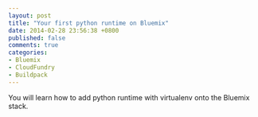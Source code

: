 ```yaml
---
layout: post
title: "Your first python runtime on Bluemix"
date: 2014-02-28 23:56:38 +0800
published: false
comments: true
categories: 
- Bluemix
- CloudFundry
- Buildpack
---
```

You will learn how to add python runtime with virtualenv onto the Bluemix stack.

